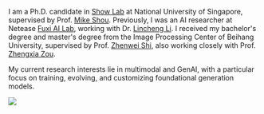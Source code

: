 I am a Ph.D. candidate in [Show Lab](https://sites.google.com/view/showlab) at National University of Singapore, supervised by Prof. [Mike Shou](https://sites.google.com/view/showlab).
Previously, I was an AI researcher at Netease [Fuxi AI Lab](https://fuxi.163.com/fuxi-introduction), working with Dr. [Lincheng Li](https://scholar.google.com.hk/citations?user=NYLsVscAAAAJ&hl=zh-CN). 
I received my bachelor's degree and master's degree from the Image Processing Center of Beihang University, supervised by Prof. [Zhenwei Shi](https://levir.buaa.edu.cn/), also working closely with Prof. [Zhengxia Zou](https://zhengxiazou.github.io/).

My current research interests lie in multimodal and GenAI, with a particular focus on training, evolving, and customizing foundational generation models.

<img align="left" src="https://github-readme-stats-one-bice.vercel.app/api?username=ruizhaocv&show_icons=true&include_all_commits=true&count_private=true&role=OWNER,ORGANIZATION_MEMBER,COLLABORATOR&theme=default">
